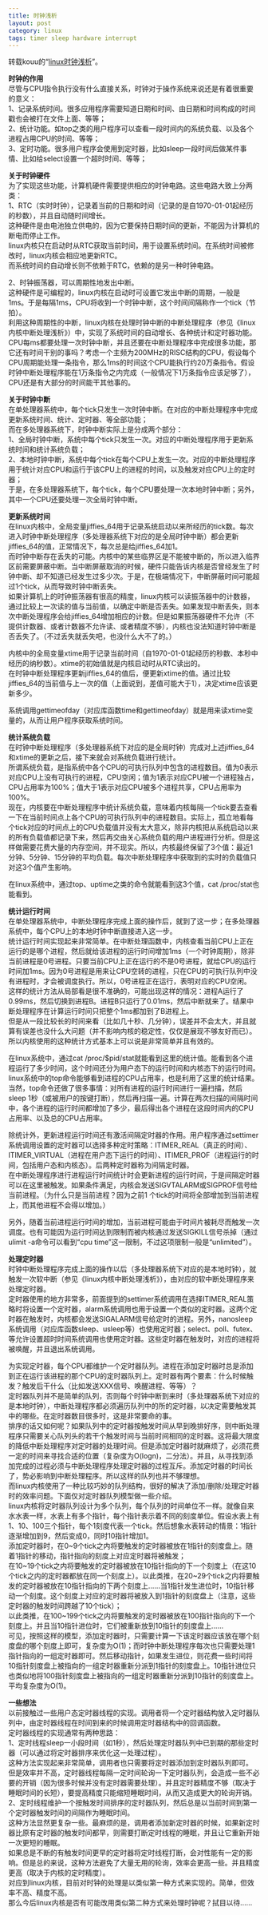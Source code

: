 ```yaml
---
title: 时钟浅析
layout: post
category: linux
tags: timer sleep hardware interrupt
---
```


转载kouu的“[linux时钟浅析](http://hi.baidu.com/_kouu/item/c3a81c36745225c11b9696d9)”。

**时钟的作用**  
尽管与CPU指令执行没有什么直接关系，时钟对于操作系统来说还是有着很重要的意义：  
1、记录系统时间。很多应用程序需要知道日期和时间、由日期和时间构成的时间戳也会被打在文件上面、等等；  
2、统计功能。如top之类的用户程序可以查看一段时间内的系统负载、以及各个进程占用CPU的时间、等等；  
3、定时功能。很多用户程序会使用到定时器，比如sleep一段时间后做某件事情、比如给select设置一个超时时间、等等；  

**关于时钟硬件**  
为了实现这些功能，计算机硬件需要提供相应的时钟电路。这些电路大致上分两类：  
1、RTC（实时时钟），记录着当前的日期和时间（记录的是自1970-01-01起经历的秒数），并且自动随时间增长。  
这种硬件是由电池独立供电的，因为它要保持日期时间的更新，不能因为计算机的断电而停止工作。  
linux内核只在启动时从RTC获取当前时间，用于设置系统时间。在系统时间被修改时，linux内核会相应地更新RTC。  
而系统时间的自动增长则不依赖于RTC，依赖的是另一种时钟电路。  

2、时钟振荡器，可以周期性地发出中断。  
这种硬件是可编程的，linux内核在启动时可设置它发出中断的周期，一般是1ms。于是每隔1ms，CPU将收到一个时钟中断，这个时间间隔称作一个tick（节拍）。  
利用这种周期性的中断，linux内核在处理时钟中断的中断处理程序（参见《linux内核中断处理浅析》）中，实现了系统时间的自动增长、各种统计和定时器功能。  
CPU每ms都要处理一次时钟中断，并且还要在中断处理程序中完成很多功能，那它还有时间干别的事吗？考虑一个主频为200MHz的RISC结构的CPU，假设每个CPU周期能处理一条指令，那么1ms的时间这个CPU能执行约20万条指令。假设时钟中断处理程序能在1万条指令之内完成（一般情况下1万条指令应该足够了），CPU还是有大部分的时间能干其他事的。  

**关于时钟中断**  
在单处理器系统中，每个tick只发生一次时钟中断。在对应的中断处理程序中完成更新系统时间、统计、定时器、等全部功能；  
而在多处理器系统下，时钟中断实际上是分成两个部分：  
1、全局时钟中断，系统中每个tick只发生一次。对应的中断处理程序用于更新系统时间和统计系统负载；  
2、本地时钟中断，系统中每个tick在每个CPU上发生一次。对应的中断处理程序用于统计对应CPU和运行于该CPU上的进程的时间，以及触发对应CPU上的定时器；  
于是，在多处理器系统下，每个tick，每个CPU要处理一次本地时钟中断；另外，其中一个CPU还要处理一次全局时钟中断。  

**更新系统时间**  
在linux内核中，全局变量jiffies_64用于记录系统启动以来所经历的tick数。每次进入时钟中断处理程序（多处理器系统下对应的是全局时钟中断）都会更新jiffies_64的值，正常情况下，每次总是给jiffies_64加1。  
而时钟中断存在丢失的可能。内核中的某些临界区是不能被中断的，所以进入临界区前需要屏蔽中断。当中断屏蔽取消的时候，硬件只能告诉内核是否曾经发生了时钟中断、却不知道已经发生过多少次。于是，在极端情况下，中断屏蔽时间可能超过1个tick，从而导致时钟中断丢失。  
如果计算机上的时钟振荡器有很高的精度，linux内核可以读振荡器中的计数器，通过比较上一次读的值与当前值，以确定中断是否丢失。如果发现中断丢失，则本次中断处理程序会给jiffies_64增加相应的计数。但是如果振荡器硬件不允许（不提供计数器、或者计数器不允许读、或者精度不够），内核也没法知道时钟中断是否丢失了。（不过丢失就丢失吧，也没什么大不了的。）  

内核中的全局变量xtime用于记录当前时间（自1970-01-01起经历的秒数、本秒中经历的纳秒数）。xtime的初始值就是内核启动时从RTC读出的。  
在时钟中断处理程序更新jiffies_64的值后，便更新xtime的值。通过比较jiffies_64的当前值与上一次的值（上面说到，差值可能大于1），决定xtime应该更新多少。  

系统调用gettimeofday（对应库函数time和gettimeofday）就是用来读xtime变量的，从而让用户程序获取系统时间。  

**统计系统负载**  
在时钟中断处理程序（多处理器系统下对应的是全局时钟）完成对上述jiffies_64和xtime的更新之后，接下来就会对系统负载进行统计。  
所谓系统负载，是指系统中各个CPU的可执行队列中包含的进程数目。值为0表示对应CPU上没有可执行的进程，CPU空闲；值为1表示对应CPU被一个进程独占，CPU占用率为100%；值大于1表示对应CPU被多个进程共享，CPU占用率为100%。  
现在，内核要在中断处理程序中统计系统负载，意味着内核每隔一个tick要去查看一下在当前时间点上各个CPU的可执行队列中的进程数目。实际上，孤立地看每个tick对应的时间点上的CPU负载值并没有太大意义，除非内核把从系统启动以来的所有负载值都记录下来，然后再交由关心系统负载的用户进程进行分析。但是这样做需要花费大量的内存空间，并不现实。所以，内核最终保留了3个值：最近1分钟、5分钟、15分钟的平均负载。每次中断处理程序中获取到的实时的负载值只对这3个值产生影响。  

在linux系统中，通过top、uptime之类的命令就能看到这3个值，cat /proc/stat也能看到。  

**统计运行时间**  
在单处理器系统中，中断处理程序完成上面的操作后，就到了这一步；在多处理器系统中，每个CPU上的本地时钟中断直接进入这一步。  
统计运行时间实现起来非常简单。在中断处理函数中，内核查看当前CPU上正在运行的是哪个进程，然后就给该进程的运行时间增加1ms（一个时钟周期），除非当前进程是0号进程。只要当前CPU上正在运行的不是0号进程，就给CPU的运行时间加1ms。因为0号进程是用来让CPU空转的进程，只在CPU的可执行队列中没有进程时，才会被调度执行。所以，0号进程正在运行，表明对应的CPU空闲。  
这样的统计方法从局部看是很不准确的，可能出现这样的情况：进程A运行了0.99ms，然后切换到进程B。进程B只运行了0.01ms，然后中断就来了。结果中断处理程序在计算运行时间只把整个1ms都加到了B进程上。  
但是从一段比较长的时间来看（比如几十秒、几分钟），误差并不会太大，并且就算有误差也没什么大问题（并不影响内核的稳定性，仅仅是展现不够友好而已）。所以内核使用的这种统计方式基本上可以说是非常简单并且有效的。  

在linux系统中，通过cat /proc/$pid/stat就能看到这里的统计值。能看到各个进程运行了多少时间，这个时间还分为用户态下的运行时间和内核态下的运行时间。  
linux系统中的top命令能够看到进程的CPU占用率，也是利用了这里的统计结果。当然，top命令还做了很多事情：对所有进程的运行时间进行一遍扫描，然后sleep 1秒（或被用户的按键打断），然后再扫描一遍。计算在两次扫描的间隔时间中，各个进程的运行时间都增加了多少，最后得出各个进程在这段时间内的CPU占用率、以及总的CPU占用率。  

除统计外，更新进程运行时间还有激活间隔定时器的作用。用户程序通过settimer系统调用设置的定时器可以选择多种定时策略：ITIMER_REAL（真正的时间）、ITIMER_VIRTUAL（进程在用户态下运行的时间）、ITIMER_PROF（进程运行的时间，包括用户态和内核态）。后两种定时器称为间隔定时器。  
在中断处理程序进行进程运行时间统计时会更新进程的运行时间，于是间隔定时器可以在这里被触发。如果条件满足，内核会发送SIGVTALARM或SIGPROF信号给当前进程。（为什么只是当前进程？因为之前1 个tick的时间将全部增加到当前进程上，而其他进程不会得以增加。）  

另外，随着当前进程运行时间的增加，当前进程可能由于时间片被耗尽而触发一次调度。也有可能因为运行时间达到限制而被内核通过发送SIGKILL信号杀掉（通过ulimit -a命令可以看到“cpu time”这一限制，不过这项限制一般是“unlimited”）。  

**处理定时器**  
时钟中断处理程序完成上面的操作以后（多处理器系统下对应的是本地时钟），就触发一次软中断（参见《linux内核中断处理浅析》），由对应的软中断处理程序来处理定时器。  
定时器使用的地方非常多，前面提到的settimer系统调用在选择ITIMER_REAL策略时将设置一个定时器，alarm系统调用也用于设置一个类似的定时器。这两个定时器在触发时，内核都会发送SIGALARM信号给定时的进程。另外，nanosleep系统调用（对应库函数sleep、usleep等）也使用定时器；select、poll、futex、等允许设置超时时间系统调用也使用定时器。这些定时器在触发时，对应的进程将被唤醒，并且退出系统调用。  

为实现定时器，每个CPU都维护一个定时器队列。进程在添加定时器时总是添加到正在运行该进程的那个CPU的定时器队列上。定时器有两个要素：什么时候触发？触发后干什么（比如发送XXX信号、唤醒进程、等等）？  
定时器队列并不是简单的队列，否则每个时钟中断到来时（多处理器系统下对应的是本地时钟），中断处理程序都必须遍历队列中的所的定时器，以决定需要触发其中的哪些。在定时器数目很多时，这是非常要命的事。  
排序的话又如何呢？如果队列中的定时器按触发时间从早到晚排好序，则中断处理程序只需要关心队列头的若干个触发时间与当前时间相同的定时器。这将最大限度的降低中断处理程序对定时器的处理时间。但是添加定时器时就麻烦了，必须花费一定的时间来寻找合适的位置（复杂度为O(logn)，二分法）。并且，从寻找到添加完成的过程必须与中断处理程序处理定时器的过程互斥。添加定时器的时间长了，势必影响到中断处理程序。所以这样的队列也并不够理想。  
而linux内核使用了一种比较巧妙的队列结构，很好的解决了添加/删除/处理定时器时的效率问题。下面仅对定时器队列模型做一些介绍。  
linux内核将定时器队列设计为多个队列，每个队列的时间单位不一样。就像自来水水表一样，水表上有多个指针，每个指针表示着不同的刻度单位。假设水表上有1、10、100三个指针，每个1刻度代表一个tick。然后想象水表转动的情景：1指针逐渐增加到9，然后变成0，同时10指针增加1。  
添加定时器时，在0~9个tick之内将要触发的定时器被放在1指针的刻度盘上。随着1指针的移动，指针指向的刻度上对应定时器将被触发；  
在10~19个tick之内将要触发的定时器被放在10指针指向的下一个刻度上（在这10个tick之内的定时器都放在同一个刻度上）。以此类推，在20~29个tick之内将要触发的定时器被放在10指针指向的下两个刻度上……当1指针发生进位时，10指针移动一个刻度。这个刻度上对应的定时器将被放入到1指针的刻度盘上（注意，这些定时器的触发时间跨越了10个tick）；  
以此类推，在100~199个tick之内将要触发的定时器被放在100指针指向的下一个刻度上。并且当10指针进位时，它们被重新放到10指针的刻度盘上……  
可见，按照这样的模型，添加定时器时，只需要计算一下该定时器应该放在哪个刻度盘的哪个刻度上即可，复杂度为O(1)；而时钟中断处理程序每次也只需要处理1指针指向的一组定时器即可。然后移动指针，如果发生进位，则花费一些时间将10指针刻度盘上被指向的一组定时器重新分派到1指针的刻度盘上。10指针进位只也类似地将100指针刻度盘上被指向的一组定时器重新分派到10指针的刻度盘上。平均复杂度为O(1)。 

**一些想法**  
以前接触过一些用户态定时器线程的实现。调用者将一个定时器结构放入定时器队列中，由定时器线程在时间到来的时候调用定时器结构中的回调函数。  
定时器线程的实现通常有两种思路：  
1、定时线程sleep一小段时间（如1秒），然后处理定时器队列中已到期的那些定时器（可以通过将定时器排序来优化这一处理过程）。  
这种方法实现起来非常简单，调用者也只需要将定时器添加到定时器队列即可。  
但是效率并不高，定时器线程每隔一定时间轮询一下定时器队列，会造成一些不必要的开销（因为很多时候并没有定时器需要处理）。并且定时器精度不够（取决于睡眠时间的长短），要提高精度只能缩短睡眠时间，从而又造成更大的轮询开销。  
2、定时线程维护一个按触发时间排序的定时器队列，然后总是以当前时间到第一个定时器触发时间的间隔作为睡眠时间。  
这种方法显然更复杂一些。最麻烦的是，调用者添加新定时器的时候，如果新定时器比原有定时器的触发时间都早，则需要打断定时线程的睡眠，并且让它重新开始一次更短的睡眠。  
如果总是不断的有触发时间更早的定时器将定时线程打断，会对性能有一定的影响。但是总的来说，这种方法避免了大量无用的轮询，效率会更高一些。并且精度更高（取决于内核的定时精度）。  
对应到linux内核，目前对时钟的处理是以类似第一种方式来实现的。简单，但效率不高、精度不高。  
那么今后linux内核是否有可能改用类似第二种方式来处理时钟呢？拭目以待……  

